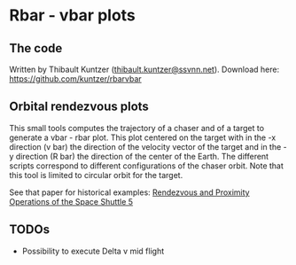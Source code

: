 # Rbar - vbar plots

## The code

Written by Thibault Kuntzer (thibault.kuntzer@ssvnn.net).
Download here: https://github.com/kuntzer/rbarvbar


## Orbital rendezvous plots

This small tools computes the trajectory of a chaser and of a target to generate a vbar - rbar plot.
This plot centered on the target with in the -x direction (v bar) the direction of the velocity vector of the target and in the -y direction (R bar) the direction of the center of the Earth.
The different scripts correspond to different configurations of the chaser orbit. 
Note that this tool is limited to circular orbit for the target.

See that paper for historical examples: [Rendezvous and Proximity Operations of the Space Shuttle 5](https://ntrs.nasa.gov/archive/nasa/casi.ntrs.nasa.gov/20070018243.pdf)

## TODOs

- Possibility to execute Delta v mid flight
